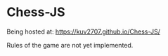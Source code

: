 # Chess-JS

Being hosted at: https://kuv2707.github.io/Chess-JS/

Rules of the game are not yet implemented.
